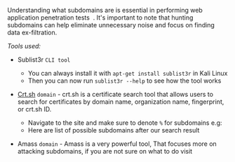 Understanding what subdomains are is essential in performing web application penetration tests  . It's important to note that hunting subdomains can help eliminate unnecessary noise and focus on finding data ex-filtration.

*Tools used:*
- Sublist3r `CLI tool`
	- You can always install it with `apt-get install sublist3r` in Kali Linux
	- Then you can now run `sublist3r --help` to see how the tool works

- [Crt.sh](https://crt.sh) `domain` - crt.sh is a certificate search tool that allows users to search for certificates by domain name, organization name, fingerprint, or crt.sh ID.
	- Navigate to the site and make sure to denote `%` for subdomains e.g:
	-  Here are list of possible subdomains after our search result

- Amass `domain`  - Amass is a very powerful tool, That focuses more on attacking subdomains, if you are not sure on what to do visit 